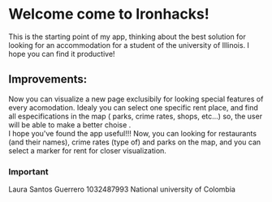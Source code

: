 # Welcome come to Ironhacks!

This is the starting point of my app, thinking about the best solution for looking for an accommodation for a student of the university of Illinois. I hope you can find it productive!

## Improvements:

Now you can visualize a new page exclusibily for looking special features of every acomodation. Idealy you can select one specific rent place, and find all especifications in the map ( parks, crime rates, shops, etc...) so, the user will be able to make a better choise . 
<br>
I hope you've found the app useful!!! Now, you can looking for restaurants (and their names), crime  rates (type of) and parks on the map, and you can select a marker for rent for closer visualization. 
### Important
Laura Santos Guerrero
1032487993
National university of Colombia
